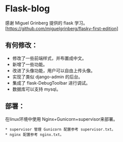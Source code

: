 Flask-blog
======
感谢 Miguel Grinberg 提供的 flask 学习。[https://github.com/miguelgrinberg/flasky-first-edition]

有何修改：
----
* 修改了一些前端样式，并布置成中文。
* 新增了一些功能。
* 改进了头像功能，用户可以自由上传头像。
* 实现了类似 django-admin 的后台。
* 集成了 flask-DebugToolbar 进行调试。
* 数据库可以支持 mysql。

部署：
---
在linux环境中使用 Nginx+Gunicorn+supervisor来部署。

    * supervisor 管理 Gunicorn 配置参考 supervisor.txt。
    * nginx 配置参考 nginx.txt。
